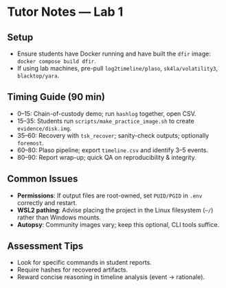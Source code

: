 # Tutor Notes — Lab 1

## Setup
- Ensure students have Docker running and have built the `dfir` image: `docker compose build dfir`.
- If using lab machines, pre-pull `log2timeline/plaso`, `sk4la/volatility3`, `blacktop/yara`.

## Timing Guide (90 min)
- 0–15: Chain-of-custody demo; run `hashlog` together, open CSV.
- 15–35: Students run `scripts/make_practice_image.sh` to create `evidence/disk.img`.
- 35–60: Recovery with `tsk_recover`; sanity-check outputs; optionally `foremost`.
- 60–80: Plaso pipeline; export `timeline.csv` and identify 3–5 events.
- 80–90: Report wrap-up; quick QA on reproducibility & integrity.

## Common Issues
- **Permissions**: If output files are root-owned, set `PUID/PGID` in `.env` correctly and restart.
- **WSL2 pathing**: Advise placing the project in the Linux filesystem (`~/`) rather than Windows mounts.
- **Autopsy**: Community images vary; keep this optional, CLI tools suffice.

## Assessment Tips
- Look for specific commands in student reports.
- Require hashes for recovered artifacts.
- Reward concise reasoning in timeline analysis (event → rationale).


